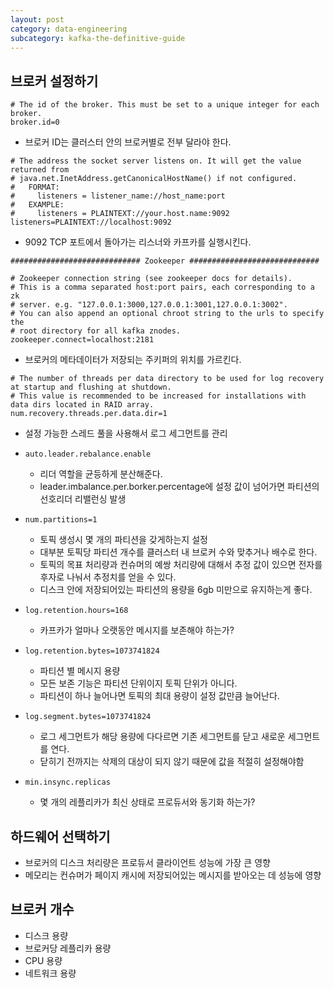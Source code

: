 ```yaml
---
layout: post
category: data-engineering
subcategory: kafka-the-definitive-guide
---
```


## 브로커 설정하기

```
# The id of the broker. This must be set to a unique integer for each broker.
broker.id=0
```

- 브로커 ID는 클러스터 안의 브로커별로 전부 달라야 한다.

```
# The address the socket server listens on. It will get the value returned from 
# java.net.InetAddress.getCanonicalHostName() if not configured.
#   FORMAT:
#     listeners = listener_name://host_name:port
#   EXAMPLE:
#     listeners = PLAINTEXT://your.host.name:9092
listeners=PLAINTEXT://localhost:9092
```

- 9092 TCP 포트에서 돌아가는 리스너와 카프카를 실행시킨다.

```
############################# Zookeeper #############################

# Zookeeper connection string (see zookeeper docs for details).
# This is a comma separated host:port pairs, each corresponding to a zk
# server. e.g. "127.0.0.1:3000,127.0.0.1:3001,127.0.0.1:3002".
# You can also append an optional chroot string to the urls to specify the
# root directory for all kafka znodes.
zookeeper.connect=localhost:2181
```

- 브로커의 메타데이터가 저장되는 주키퍼의 위치를 가르킨다.

```
# The number of threads per data directory to be used for log recovery at startup and flushing at shutdown.
# This value is recommended to be increased for installations with data dirs located in RAID array.
num.recovery.threads.per.data.dir=1
```

- 설정 가능한 스레드 풀을 사용해서 로그 세그먼트를 관리

- `auto.leader.rebalance.enable`
    - 리더 역할을 균등하게 분산해준다.
    - leader.imbalance.per.borker.percentage에 설정 값이 넘어가면 파티션의 선호리더 리밸런싱 발생
- `num.partitions=1`
    - 토픽 생성시 몇 개의 파티션을 갖게하는지 설정
    - 대부분 토픽당 파티션 개수를 클러스터 내 브로커 수와 맞추거나 배수로 한다.
    - 토픽의 목표 처리량과 컨슈머의 예쌍 처리량에 대해서 추정 값이 있으면 전자를 후자로 나눠서 추정치를 얻을 수 있다.
    - 디스크 안에 저장되어있는 파티션의 용량을 6gb 미만으로 유지하는게 좋다.
- `log.retention.hours=168`
    - 카프카가 얼마나 오랫동안 메시지를 보존해야 하는가?
- `log.retention.bytes=1073741824`
    - 파티션 별 메시지 용량
    - 모든 보존 기능은 파티션 단위이지 토픽 단위가 아니다.
    - 파티션이 하나 늘어나면 토픽의 최대 용량이 설정 값만큼 늘어난다.
- `log.segment.bytes=1073741824`
    - 로그 세그먼트가 해당 용량에 다다르면 기존 세그먼트를 닫고 새로운 세그먼트를 연다.
    - 닫히기 전까지는 삭제의 대상이 되지 않기 때문에 값을 적절히 설정해야함
- `min.insync.replicas`
    - 몇 개의 레플리카가 최신 상태로 프로듀서와 동기화 하는가?

## 하드웨어 선택하기

- 브로커의 디스크 처리량은 프로듀서 클라이언트 성능에 가장 큰 영향
- 메모리는 컨슈머가 페이지 캐시에 저장되어있는 메시지를 받아오는 데 성능에 영향

## 브로커 개수

- 디스크 용량
- 브로커당 레플리카 용량
- CPU 용량
- 네트워크 용량
